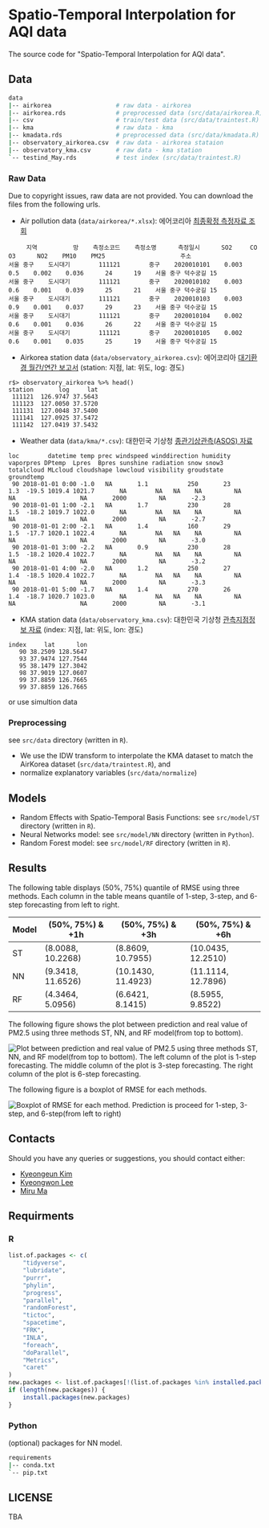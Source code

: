 # Spatio-Temporal Interpolation for AQI data

The source code for "Spatio-Temporal Interpolation for AQI data".

## Data 

```bash 
data
|-- airkorea                  # raw data - airkorea
|-- airkorea.rds              # preprocessed data (src/data/airkorea.R)
|-- csv                       # train/test data (src/data/traintest.R)
|-- kma                       # raw data - kma
|-- kmadata.rds               # preprocessed data (src/data/kmadata.R)
|-- observatory_airkorea.csv  # raw data - airkorea stataion
|-- observatory_kma.csv       # raw data - kma station
`-- testind_May.rds           # test index (src/data/traintest.R)
```

### Raw Data 

Due to copyright issues, raw data are not provided. You can download the files from the following urls.

* Air pollution data (`data/airkorea/*.xlsx`): 에어코리아 [최종확정 측정자료 조회](https://www.airkorea.or.kr/web/last_amb_hour_data?pMENU_NO=123)

```
     지역          망    측정소코드    측정소명      측정일시      SO2     CO       O3      NO2    PM10    PM25                     주소
서울 중구    도시대기        111121        중구    2020010101    0.003    0.5    0.002    0.036      24      19    서울 중구 덕수궁길 15
서울 중구    도시대기        111121        중구    2020010102    0.003    0.6    0.001    0.039      25      21    서울 중구 덕수궁길 15
서울 중구    도시대기        111121        중구    2020010103    0.003    0.9    0.001    0.037      29      23    서울 중구 덕수궁길 15
서울 중구    도시대기        111121        중구    2020010104    0.002    0.6    0.001    0.036      26      22    서울 중구 덕수궁길 15
서울 중구    도시대기        111121        중구    2020010105    0.002    0.6    0.001    0.035      25      19    서울 중구 덕수궁길 15
```

* Airkorea station data (`data/observatory_airkorea.csv`): 에어코리아 [대기환경 월간/연간 보고서](https://www.airkorea.or.kr/web/detailViewDown?pMENU_NO=125)  (station: 지점, lat: 위도, log: 경도)

```
r$> observatory_airkorea %>% head()
station       log     lat
 111121  126.9747 37.5643
 111123  127.0050 37.5720
 111131  127.0048 37.5400
 111141  127.0925 37.5472
 111142  127.0419 37.5432
```

* Weather data (`data/kma/*.csv`): 대한민국 기상청 [종관기상관측(ASOS) 자료](https://data.kma.go.kr/data/grnd/selectAsosRltmList.do)

```
loc        datetime temp prec windspeed winddirection humidity vaporpres DPtemp  Lpres  Bpres sunshine radiation snow snow3 totalcloud MLcloud cloudshape lowcloud visibility groudstate groundtemp
 90 2018-01-01 0:00 -1.0   NA       1.1           250       23       1.3  -19.5 1019.4 1021.7       NA        NA   NA    NA         NA      NA                  NA       2000         NA       -2.3
 90 2018-01-01 1:00 -2.1   NA       1.7           230       28       1.5  -18.2 1019.7 1022.0       NA        NA   NA    NA         NA      NA                  NA       2000         NA       -2.7
 90 2018-01-01 2:00 -2.1   NA       1.4           160       29       1.5  -17.7 1020.1 1022.4       NA        NA   NA    NA         NA      NA                  NA       2000         NA       -3.0
 90 2018-01-01 3:00 -2.2   NA       0.9           230       28       1.5  -18.2 1020.4 1022.7       NA        NA   NA    NA         NA      NA                  NA       2000         NA       -3.2
 90 2018-01-01 4:00 -2.0   NA       1.2           250       27       1.4  -18.5 1020.4 1022.7       NA        NA   NA    NA         NA      NA                  NA       2000         NA       -3.3
 90 2018-01-01 5:00 -1.7   NA       1.4           270       26       1.4  -18.7 1020.7 1023.0       NA        NA   NA    NA         NA      NA                  NA       2000         NA       -3.1
```

* KMA station data (`data/observatory_kma.csv`): 대한민국 기상청 [관측지점정보 자료](https://data.kma.go.kr/tmeta/stn/selectStnList.do) (index: 지점, lat: 위도, lon: 경도)

```
index     lat      lon
   90 38.2509 128.5647
   93 37.9474 127.7544
   95 38.1479 127.3042
   98 37.9019 127.0607
   99 37.8859 126.7665
   99 37.8859 126.7665
```

or use simultion data

### Preprocessing 

see `src/data` directory (written in `R`).

* We use the IDW transform to interpolate the KMA dataset to match the AirKorea dataset (`src/data/traintest.R`), and
* normalize explanatory variables (`src/data/normalize`)

## Models 

* Random Effects with Spatio-Temporal Basis Functions: see `src/model/ST` directory (written in `R`).
* Neural Networks model: see `src/model/NN` directory (written in `Python`).
* Random Forest model: see `src/model/RF` directory (written in `R`).

## Results

The following table displays (50%, 75%) quantile of RMSE using three methods. Each column in the table means quantile of 1-step, 3-step, and 6-step forecasting from left to right.

| Model |  (50%, 75%) & +1h | (50%, 75%) & +3h  | (50%, 75%) & +6h  |
|---|---|---|---|
| ST  | (8.0088, 10.2268)  | (8.8609, 10.7955)  | (10.0435, 12.2510)  |
| NN  |  (9.3418, 11.6526) |  (10.1430, 11.4923)  |  (11.1114, 12.7896)  |
| RF  | (4.3464, 5.0956)  | (6.6421, 8.1415)  |  (8.5955, 9.8522)  |

The following figure shows the plot between prediction and real value of PM2.5 using three methods ST, NN, and RF model(from top to bottom). 

![Plot between prediction and real value of PM2.5 using three methods ST, NN, and RF model(from top to bottom). The left column of the plot is 1-step forecasting. The middle column of the plot is 3-step forecasting. The right column of the plot is 6-step forecasting.](results/Fig1.png)

The following figure is a boxplot of RMSE for each methods.

![Boxplot of RMSE for each method. Prediction is proceed for 1-step, 3-step, and 6-step(from left to right)](results/Fig2.png)

## Contacts

Should you have any queries or suggestions, you should contact either:

- [Kyeongeun Kim](mailto:kke712@snu.ac.kr)
- [Kyeongwon Lee](mailto:lkw1718@snu.ac.kr)
- [Miru Ma](mailto:mamilu63178@naver.com)

## Requirments

### R

```R
list.of.packages <- c(
    "tidyverse",
    "lubridate",
    "purrr",
    "phylin",
    "progress",
    "parallel",
    "randomForest",
    "tictoc",
    "spacetime",
    "FRK",
    "INLA",
    "foreach",
    "doParallel",
    "Metrics",
    "caret"
)
new.packages <- list.of.packages[!(list.of.packages %in% installed.packages()[, "Package"])]
if (length(new.packages)) {
    install.packages(new.packages)
}
```

### Python

(optional) packages for NN model.

```bash
requirements
|-- conda.txt
`-- pip.txt
```


## LICENSE

TBA